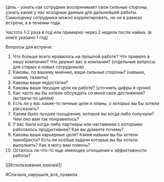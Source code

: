 Цель - узнать как сотрудник воспринимает свои сильные стороны, узнать какие у нас исходные данные для дальнейшей работы. Самооценку сотрудника можно корректировать, но не в рамках встречи, а в течении года.

Частота 1-2 раза в год или примерно через 2 недели после найма.
(в книге указано 1 год)

Вопросы для встречи:

1. Что больше всего нравилось на прошлой работе? Что привело в нашу компанию? Что держит вас в компании? (отдельные вопросы для старых и новых сотрудников)
2. Каковы, по вашему мнению, ваши сильные стороны?
(навыки, знания, таланты)
3. Каковы ваши недостатки?
4. Каковы ваши текущие цели на работе? (уточнить цифры и сроки)
5. Как часто вы бы хотели обсуждать со мной свои достижения? (встречи по целям)
6. Есть ли у вас какие-то личные цели и планы, о которых вы бы хотели рассказать?
7. Каким было лучшее поощрение, которое вы когда либо получали? Чем оно вам так понравилось?
8. У вас были когда-либо партнеры или наставники с которыми работалось продуктивнее? Как вы думаете почему?
9. Каковы ваши карьерные цели? Какие навыки вы бы хотели приобрести? Есть ли особые задачи которые вы бы хотели выполнить? Как я могу вам помочь?
10. Осталось ли что-то еще имеющее отношение к эффективности работы?


[[Использование ключей]]



#Сначала_нарушьте_все_правила 